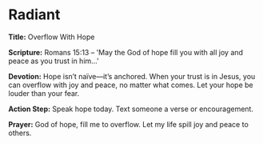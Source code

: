 # Radiant

**Title:** Overflow With Hope

**Scripture:** Romans 15:13 – 'May the God of hope fill you with all joy and peace as you trust in him...'

**Devotion:**
Hope isn’t naïve—it’s anchored. When your trust is in Jesus, you can overflow with joy and peace, no matter what comes. Let your hope be louder than your fear.

**Action Step:** Speak hope today. Text someone a verse or encouragement.

**Prayer:**
God of hope, fill me to overflow. Let my life spill joy and peace to others.